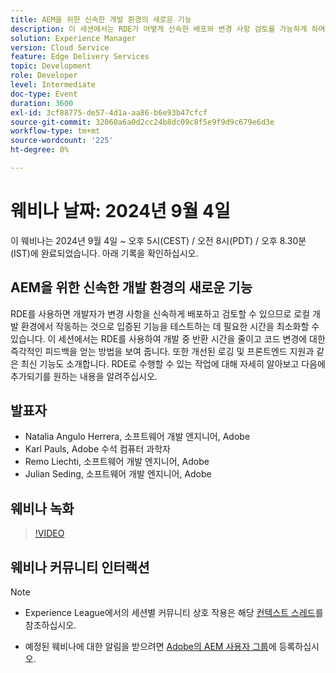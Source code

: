 ```yaml
---
title: AEM을 위한 신속한 개발 환경의 새로운 기능
description: 이 세션에서는 RDE가 어떻게 신속한 배포와 변경 사항 검토를 가능하게 하며, 개발 처리 시간을 단축하고 즉각적인 피드백을 제공하는지 보여줍니다. 또한 향상된 로깅 및 프론트엔드 지원과 같은 새로운 기능도 도입할 예정입니다.
solution: Experience Manager
version: Cloud Service
feature: Edge Delivery Services
topic: Development
role: Developer
level: Intermediate
doc-type: Event
duration: 3600
exl-id: 3cf88775-de57-4d1a-aa86-b6e93b47cfcf
source-git-commit: 32060a6a0d2cc24b8dc09c8f5e9f9d9c679e6d3e
workflow-type: tm+mt
source-wordcount: '225'
ht-degree: 0%

---
```


# 웨비나 날짜: 2024년 9월 4일

이 웨비나는 2024년 9월 4일 ~ 오후 5시(CEST) / 오전 8시(PDT) / 오후 8.30분(IST)에 완료되었습니다.
아래 기록을 확인하십시오.

## AEM을 위한 신속한 개발 환경의 새로운 기능

RDE를 사용하면 개발자가 변경 사항을 신속하게 배포하고 검토할 수 있으므로 로컬 개발 환경에서 작동하는 것으로 입증된 기능을 테스트하는 데 필요한 시간을 최소화할 수 있습니다. 이 세션에서는 RDE를 사용하여 개발 중 반환 시간을 줄이고 코드 변경에 대한 즉각적인 피드백을 얻는 방법을 보여 줍니다. 또한 개선된 로깅 및 프론트엔드 지원과 같은 최신 기능도 소개합니다. RDE로 수행할 수 있는 작업에 대해 자세히 알아보고 다음에 추가되기를 원하는 내용을 알려주십시오.

## 발표자

* Natalia Angulo Herrera, 소프트웨어 개발 엔지니어, Adobe
* Karl Pauls, Adobe 수석 컴퓨터 과학자
* Remo Liechti, 소프트웨어 개발 엔지니어, Adobe
* Julian Seding, 소프트웨어 개발 엔지니어, Adobe

## 웨비나 녹화

>[!VIDEO](https://video.tv.adobe.com/v/3433337/)

## 웨비나 커뮤니티 인터랙션

>[!NOTE]
>
>* Experience League에서의 세션별 커뮤니티 상호 작용은 해당 [컨텍스트 스레드](https://adobe.ly/3M8MFTE)를 참조하십시오.
>
>* 예정된 웨비나에 대한 알림을 받으려면 [Adobe의 AEM 사용자 그룹](https://aem-augs.adobe.com/)에 등록하십시오.

